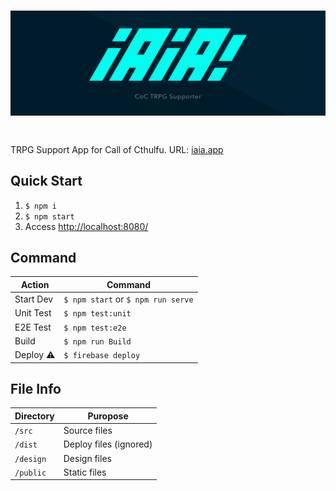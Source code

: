 <h1 style="padding-bottom: 20px"><a href="iaia.app" target="_brank"><img src="design/logo.svg" alt="iAiA"></a></h1>

TRPG Support App for Call of Cthulfu.
URL: [iaia.app](http://iaia.app/)

## Quick  Start
1. `$ npm i`
2. `$ npm start`
3. Access [http://localhost:8080/](http://localhost:8080/)

## Command
Action | Command
--|--
Start Dev | `$ npm start` or `$ npm run serve`
Unit Test | `$ npm test:unit`
E2E Test | `$ npm test:e2e`
Build | `$ npm run Build`
Deploy :warning: | `$ firebase deploy`

## File Info
Directory | Puropose
--|--
`/src` | Source files
`/dist` | Deploy files (ignored)
`/design` | Design files
`/public` | Static files
